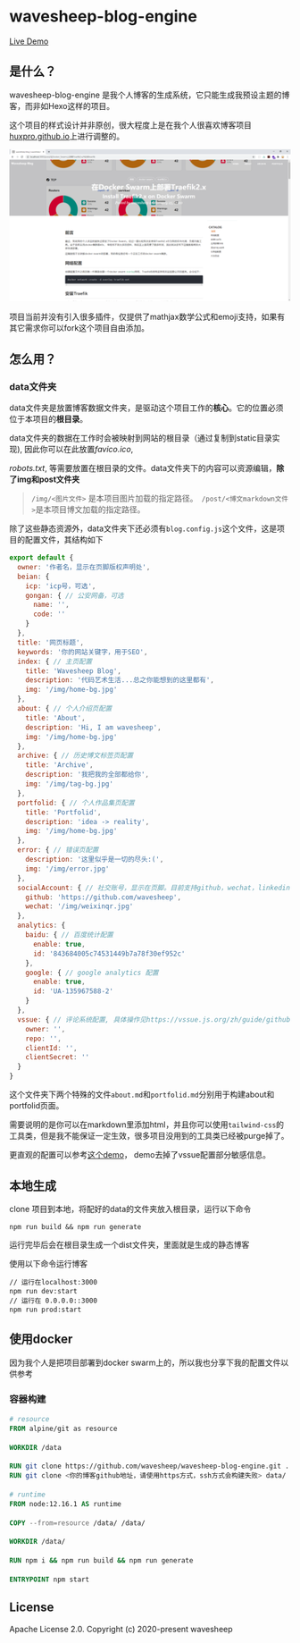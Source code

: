 wavesheep-blog-engine
================================

[Live Demo](https://blog.wavesheep.xyz)

## 是什么？

wavesheep-blog-engine 是我个人博客的生成系统，它只能生成我预设主题的博客，而非如Hexo这样的项目。

这个项目的样式设计并非原创，很大程度上是在我个人很喜欢博客项目[huxpro.github.io](https://github.com/Huxpro/huxpro.github.io)上进行调整的。

![](./snapshot.png)

项目当前并没有引入很多插件，仅提供了mathjax数学公式和emoji支持，如果有其它需求你可以fork这个项目自由添加。

## 怎么用？

### data文件夹

data文件夹是放置博客数据文件夹，是驱动这个项目工作的**核心**。它的位置必须位于本项目的**根目录**。

data文件夹的数据在工作时会被映射到网站的根目录（通过复制到static目录实现),  因此你可以在此放置*favico.ico*,

*robots.txt*, 等需要放置在根目录的文件。data文件夹下的内容可以资源编辑，**除了img和post文件夹**

> `/img/<图片文件>` 是本项目图片加载的指定路径。` /post/<博文markdown文件>`是本项目博文加载的指定路径。

除了这些静态资源外，data文件夹下还必须有`blog.config.js`这个文件，这是项目的配置文件，其结构如下

```js
export default {
  owner: '作者名，显示在页脚版权声明处',
  beian: {
    icp: 'icp号，可选',
    gongan: { // 公安网备，可选
      name: '',
      code: ''
    }
  },
  title: '网页标题',
  keywords: '你的网站关键字，用于SEO',
  index: { // 主页配置
    title: 'Wavesheep Blog',
    description: '代码艺术生活...总之你能想到的这里都有',
    img: '/img/home-bg.jpg'
  },
  about: { // 个人介绍页配置
    title: 'About',
    description: 'Hi, I am wavesheep',
    img: '/img/home-bg.jpg'
  },
  archive: { // 历史博文标签页配置
    title: 'Archive',
    description: '我把我的全部都给你',
    img: '/img/tag-bg.jpg'
  },
  portfolid: { // 个人作品集页配置
    title: 'Portfolid',
    description: 'idea -> reality',
    img: '/img/home-bg.jpg'
  },
  error: { // 错误页配置
    description: '这里似乎是一切的尽头:(',
    img: '/img/error.jpg'
  },
  socialAccount: { // 社交账号，显示在页脚。目前支持github，wechat，linkedin，mail, qq, twitter, weibo, zhihu
    github: 'https://github.com/wavesheep',
    wechat: '/img/weixinqr.jpg'
  },
  analytics: {
    baidu: { // 百度统计配置
      enable: true,
      id: '843684005c74531449b7a78f30ef952c'
    },
    google: { // google analytics 配置
      enable: true,
      id: 'UA-135967588-2'
    }
  },
  vssue: { // 评论系统配置, 具体操作见https://vssue.js.org/zh/guide/github.html#%E5%88%9B%E5%BB%BA%E4%B8%80%E4%B8%AA%E6%96%B0%E7%9A%84-oauth-app
    owner: '',
    repo: '',
    clientId: '', 
    clientSecret: ''
  }
}

```

这个文件夹下两个特殊的文件`about.md`和`portfolid.md`分别用于构建about和portfolid页面。

需要说明的是你可以在markdown里添加html，并且你可以使用`tailwind-css`的工具类，但是我不能保证一定生效，很多项目没用到的工具类已经被purge掉了。

更直观的配置可以参考[这个demo](https://github.com/wavesheep/wavesheep-blog-demo)， demo去掉了vssue配置部分敏感信息。

## 本地生成

clone 项目到本地，将配好的data的文件夹放入根目录，运行以下命令

```shell
npm run build && npm run generate
```

运行完毕后会在根目录生成一个dist文件夹，里面就是生成的静态博客

使用以下命令运行博客

```shell
// 运行在localhost:3000
npm run dev:start
// 运行在 0.0.0.0::3000
npm run prod:start
```

## 使用docker

因为我个人是把项目部署到docker swarm上的，所以我也分享下我的配置文件以供参考

### 容器构建

```dockerfile
# resource
FROM alpine/git as resource

WORKDIR /data

RUN git clone https://github.com/wavesheep/wavesheep-blog-engine.git .
RUN git clone <你的博客github地址，请使用https方式，ssh方式会构建失败> data/

# runtime
FROM node:12.16.1 AS runtime

COPY --from=resource /data/ /data/

WORKDIR /data/

RUN npm i && npm run build && npm run generate

ENTRYPOINT npm start
```


License
-------

Apache License 2.0. Copyright (c) 2020-present wavesheep
